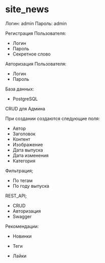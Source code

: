 # site_news
Логин: admin
Пароль: admin

Регистрация Пользователя:

- Логин 
- Пароль 
- Секретное слово 

Авторизация Пользователя:

- Логин 
- Пароль 

База данных:

- PostgreSQL

CRUD для Админа

При создании создаются следующие поля:

- Автор
- Заголовок
- Контент
- Изображение
- Дата выпуска
- Дата изменения
- Категория 

Фильтрация;

- По тегам 
- По году выпуска 

REST_API;

- CRUD 
- Авторизация
- Swagger

Рекомендации:

- Новинки 

- Теги

- Лайки
